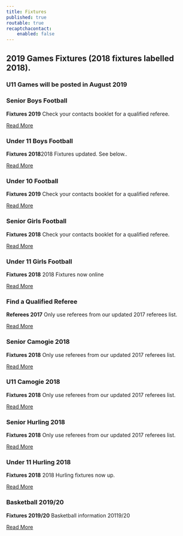 ```yaml
---
title: Fixtures
published: true
routable: true
recaptchacontact:
    enabled: false
---
```


<div class="center g-title-large">
<h2 class="g-title">2019 Games Fixtures (2018 fixtures labelled 2018).</h2>
<h3 class="g-title">U11 Games will be posted in August 2019</h3>
</div>
<div class="g-grid">
<div class="g-block box1 size-33-3">
<div class="g-content">
<h3 class="g-title">Senior Boys Football</h3>
<p><strong>Fixtures 2019</strong> Check your contacts booklet for a qualified referee.</p>
<a class="button" href="http://www.cumannnambunscolchilldara.com/fixtures/senior_boys_football_19">Read More</a></div>
</div>
<div class="g-block box1 size-33-3">
<div class="g-content">
<h3 class="g-title">Under 11 Boys Football</h3>
<p><strong>Fixtures 2018</strong>2018 Fixtures updated. See below..</p>
<a class="button" href="http://www.cumannnambunscolchilldara.com/fixtures/under-11-boys-football-18">Read More</a></div>
</div>
<div class="g-block box1 size-33-3">
<div class="g-content">
<h3 class="g-title">Under 10 Football</h3>
<p><strong>Fixtures 2019</strong> Check your contacts booklet for a qualified referee.</p>
<a class="button" href="http://www.cumannnambunscolchilldara.com/fixtures/u10_2019">Read More</a>
</div>
</div>
<div class="g-block box-red size-33-3">
<div class="g-content">
<h3 class="g-title">Senior Girls Football</h3>
<p><strong>Fixtures 2018</strong> Check your contacts booklet for a qualified referee.</p>
<a class="button" href="http://www.cumannnambunscolchilldara.com/fixtures/senior_girls_football_18">Read More</a>
</div>
</div>

<div class="g-block box-red size-33-3">
<div class="g-content">
<h3 class="g-title">Under 11 Girls Football</h3>
<p><strong>Fixtures 2018</strong> 2018 Fixtures now online</p>
<a class="button" href="http://www.cumannnambunscolchilldara.com/fixtures/under-11-girls-football-18">Read More</a>
</div>
</div>
<div class="g-block box-blue size-33-3">
<div class="g-content">
<h3 class="g-title">Find a Qualified Referee</h3>
<p><strong>Referees 2017</strong> Only use referees from our updated 2017 referees list.</p>
<a class="button" href="http://www.cumannnambunscolchilldara.com/refereetest">Read More</a>
</div>
</div>

<div class="g-block box-purple size-33-3">
<div class="g-content">
<h3 class="g-title">Senior Camogie 2018</h3>
<p><strong>Fixtures 2018</strong> Only use referees from our updated 2017 referees list.</p>
<a class="button" href="http://www.cumannnambunscolchilldara.com/fixtures/senior_camogie_2018">Read More</a>
</div>
</div>

<div class="g-block box-purple size-33-3">
<div class="g-content">
<h3 class="g-title">U11 Camogie 2018</h3>
<p><strong>Fixtures 2018</strong> Only use referees from our updated 2017 referees list.</p>
<a class="button" href="http://www.cumannnambunscolchilldara.com/fixtures/under-11-camogie-18">Read More</a>
</div>
</div>

<div class="g-block box-orange size-33-3">
<div class="g-content">
<h3 class="g-title">Senior Hurling 2018</h3>
<p><strong>Fixtures 2018</strong> Only use referees from our updated 2017 referees list.</p>
<a class="button" href="http://www.cumannnambunscolchilldara.com/fixtures/senior-hurling-2018">Read More</a>
</div>
</div>

<div class="g-block box-orange size-33-3">
<div class="g-content">
<h3 class="g-title">Under 11 Hurling 2018</h3>
<p><strong>Fixtures 2018</strong> 2018 Hurling fixtures now up.</p>
<a class="button" href="http://www.cumannnambunscolchilldara.com/fixtures/under-11-hurling-18">Read More</a>
</div>
</div>

<div class="g-block box-grey size-33-3">
<div class="g-content">
<h3 class="g-title">Basketball 2019/20</h3>
<p><strong>Fixtures 2019/20</strong> Basketball information 20119/20</p>
<a class="button" href="http://www.cumannnambunscolchilldara.com/fixtures/basketball">Read More</a>
</div>
</div>



